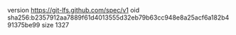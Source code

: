 version https://git-lfs.github.com/spec/v1
oid sha256:b2357912aa7889f61d4013555d32eb79b63cc948e8a25acf6a182b491375be99
size 1327
